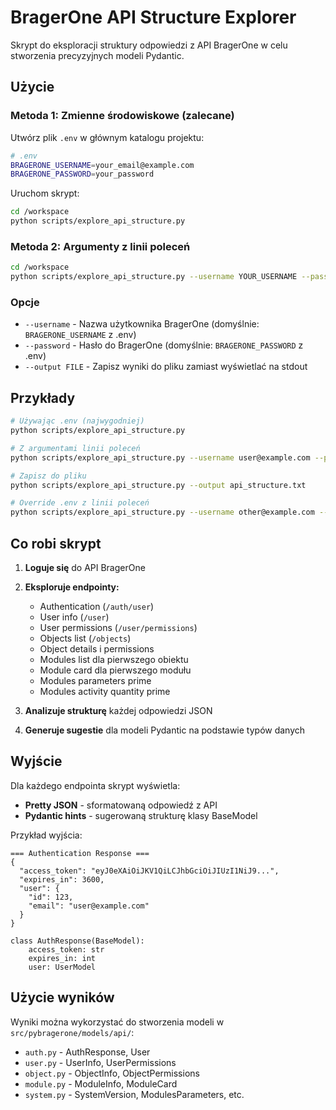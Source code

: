 # BragerOne API Structure Explorer

Skrypt do eksploracji struktury odpowiedzi z API BragerOne w celu stworzenia precyzyjnych modeli Pydantic.

## Użycie

### Metoda 1: Zmienne środowiskowe (zalecane)

Utwórz plik `.env` w głównym katalogu projektu:
```bash
# .env
BRAGERONE_USERNAME=your_email@example.com
BRAGERONE_PASSWORD=your_password
```

Uruchom skrypt:
```bash
cd /workspace
python scripts/explore_api_structure.py
```

### Metoda 2: Argumenty z linii poleceń

```bash
cd /workspace
python scripts/explore_api_structure.py --username YOUR_USERNAME --password YOUR_PASSWORD
```

### Opcje

- `--username` - Nazwa użytkownika BragerOne (domyślnie: `BRAGERONE_USERNAME` z .env)
- `--password` - Hasło do BragerOne (domyślnie: `BRAGERONE_PASSWORD` z .env)
- `--output FILE` - Zapisz wyniki do pliku zamiast wyświetlać na stdout

## Przykłady

```bash
# Używając .env (najwygodniej)
python scripts/explore_api_structure.py

# Z argumentami linii poleceń
python scripts/explore_api_structure.py --username user@example.com --password secret123

# Zapisz do pliku
python scripts/explore_api_structure.py --output api_structure.txt

# Override .env z linii poleceń
python scripts/explore_api_structure.py --username other@example.com --output results.txt
```

## Co robi skrypt

1. **Loguje się** do API BragerOne
2. **Eksploruje endpointy:**
   - Authentication (`/auth/user`)
   - User info (`/user`)
   - User permissions (`/user/permissions`)
   - Objects list (`/objects`)
   - Object details i permissions
   - Modules list dla pierwszego obiektu
   - Module card dla pierwszego modułu
   - Modules parameters prime
   - Modules activity quantity prime

3. **Analizuje strukturę** każdej odpowiedzi JSON
4. **Generuje sugestie** dla modeli Pydantic na podstawie typów danych

## Wyjście

Dla każdego endpointa skrypt wyświetla:
- **Pretty JSON** - sformatowaną odpowiedź z API
- **Pydantic hints** - sugerowaną strukturę klasy BaseModel

Przykład wyjścia:
```
=== Authentication Response ===
{
  "access_token": "eyJ0eXAiOiJKV1QiLCJhbGciOiJIUzI1NiJ9...",
  "expires_in": 3600,
  "user": {
    "id": 123,
    "email": "user@example.com"
  }
}

class AuthResponse(BaseModel):
    access_token: str
    expires_in: int
    user: UserModel
```

## Użycie wyników

Wyniki można wykorzystać do stworzenia modeli w `src/pybragerone/models/api/`:
- `auth.py` - AuthResponse, User
- `user.py` - UserInfo, UserPermissions
- `object.py` - ObjectInfo, ObjectPermissions
- `module.py` - ModuleInfo, ModuleCard
- `system.py` - SystemVersion, ModulesParameters, etc.
